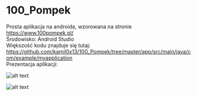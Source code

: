 # 100_Pompek
Prosta aplikacja na androida, wzorowana na stronie https://www.100pompek.pl/ <br/>
Środowisko: Android Studio <br/>
Większość kodu znajduje się tutaj: https://github.com/kamil0x13/100_Pompek/tree/master/app/src/main/java/com/example/myapplication <br/>
Prezentacja aplikacji: <br/>

![alt text](https://github.com/kamil0x13/images/blob/main/gif1.gif)

![alt text](https://github.com/kamil0x13/images/blob/main/gif2.gif)
